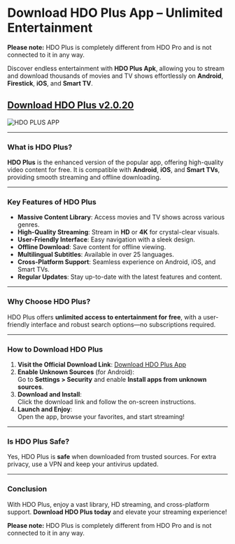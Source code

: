 # Download HDO Plus App – Unlimited Entertainment

**Please note:** HDO Plus is completely different from HDO Pro and is not connected to it in any way.

Discover endless entertainment with **HDO Plus Apk**, allowing you to stream and download thousands of movies and TV shows effortlessly on **Android**, **Firestick**, **iOS**, and **Smart TV**.

## [Download HDO Plus v2.0.20](https://hdoboxplus.com/)

![HDO PLUS APP](https://hdoboxplus.com/wp-content/uploads/2024/12/hdoboxapp.png)

---

### What is HDO Plus?

**HDO Plus** is the enhanced version of the popular app, offering high-quality video content for free. It is compatible with **Android**, **iOS**, and **Smart TVs**, providing smooth streaming and offline downloading.

---

### Key Features of HDO Plus

- **Massive Content Library**: Access movies and TV shows across various genres.
- **High-Quality Streaming**: Stream in **HD** or **4K** for crystal-clear visuals.
- **User-Friendly Interface**: Easy navigation with a sleek design.
- **Offline Download**: Save content for offline viewing.
- **Multilingual Subtitles**: Available in over 25 languages.
- **Cross-Platform Support**: Seamless experience on Android, iOS, and Smart TVs.
- **Regular Updates**: Stay up-to-date with the latest features and content.

---

### Why Choose HDO Plus?

HDO Plus offers **unlimited access to entertainment for free**, with a user-friendly interface and robust search options—no subscriptions required.

---

### How to Download HDO Plus

1. **Visit the Official Download Link**: [Download HDO Plus App](https://hdoboxplus.com/)
2. **Enable Unknown Sources** (for Android):  
   Go to **Settings > Security** and enable **Install apps from unknown sources**.
3. **Download and Install**:  
   Click the download link and follow the on-screen instructions.
4. **Launch and Enjoy**:  
   Open the app, browse your favorites, and start streaming!

---

### Is HDO Plus Safe?

Yes, HDO Plus is **safe** when downloaded from trusted sources. For extra privacy, use a VPN and keep your antivirus updated.

---

### Conclusion

With HDO Plus, enjoy a vast library, HD streaming, and cross-platform support. **Download HDO Plus today** and elevate your streaming experience!

**Please note:** HDO Plus is completely different from HDO Pro and is not connected to it in any way.
